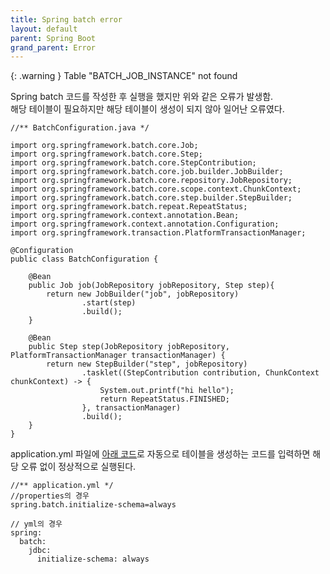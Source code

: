 ```yaml
---
title: Spring batch error
layout: default
parent: Spring Boot
grand_parent: Error
---
```


{: .warning }
 Table "BATCH_JOB_INSTANCE" not found


Spring batch 코드를 작성한 후 실행을 했지만 위와 같은 오류가 발생함.   
해당 테이블이 필요하지만 해당 테이블이 생성이 되지 않아 일어난 오류였다.


```
//** BatchConfiguration.java */

import org.springframework.batch.core.Job;
import org.springframework.batch.core.Step;
import org.springframework.batch.core.StepContribution;
import org.springframework.batch.core.job.builder.JobBuilder;
import org.springframework.batch.core.repository.JobRepository;
import org.springframework.batch.core.scope.context.ChunkContext;
import org.springframework.batch.core.step.builder.StepBuilder;
import org.springframework.batch.repeat.RepeatStatus;
import org.springframework.context.annotation.Bean;
import org.springframework.context.annotation.Configuration;
import org.springframework.transaction.PlatformTransactionManager;

@Configuration
public class BatchConfiguration {

    @Bean
    public Job job(JobRepository jobRepository, Step step){
        return new JobBuilder("job", jobRepository)
                .start(step)
                .build();
    }

    @Bean
    public Step step(JobRepository jobRepository, PlatformTransactionManager transactionManager) {
        return new StepBuilder("step", jobRepository)
                .tasklet((StepContribution contribution, ChunkContext chunkContext) -> {
                    System.out.printf("hi hello");
                    return RepeatStatus.FINISHED;
                }, transactionManager)
                .build();
    }
}
```

application.yml 파일에 [아래 코드]로 자동으로 테이블을 생성하는 코드를 입력하면 해당 오류 없이 정상적으로 실행된다.


```
//** application.yml */
//properties의 경우
spring.batch.initialize-schema=always

// yml의 경우
spring:
  batch:
    jdbc:
      initialize-schema: always
```

[아래 코드]: https://hangjastar.tistory.com/231 "Batch 테이블 not found오류 해결"
